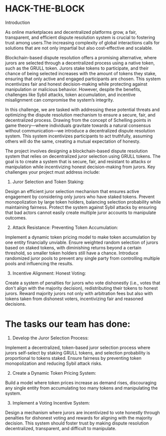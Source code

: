 # HACK-THE-BLOCK

Introduction

As online marketplaces and decentralized platforms grow, a fair, transparent, and efficient
dispute resolution system is crucial to fostering trust among users.The increasing complexity of
global interactions calls for solutions that are not only impartial but also cost-effective and
scalable.

Blockchain-based dispute resolution offers a promising alternative, where jurors are selected
through a decentralized process using a native token, such as the GRULL token. Jurors stake
tokens to participate, and their chance of being selected increases with the amount of tokens
they stake, ensuring that only active and engaged participants are chosen. This system
incentivizes fair and honest decision-making while protecting against manipulation or malicious
behavior. However, despite the benefits, challenges like Sybil attacks, token accumulation,
and incentive misalignment can compromise the system’s integrity.

In this challenge, we are tasked with addressing these potential threats and optimizing
the dispute resolution mechanism to ensure a secure, fair, and decentralized process.
Drawing from the concept of Schelling points in game theory—where individuals gravitate
towards a natural consensus without communication—we introduce a decentralized dispute
resolution system. This system incentivizes participants to act truthfully, assuming others will do
the same, creating a mutual expectation of honesty.

The project involves designing a blockchain-based dispute resolution system that relies on decentralized juror selection using GRULL tokens. The goal is to create a system that is secure, fair, and resistant to attacks or manipulation while incentivizing honest decision-making from jurors. Key challenges your project must address include:

1. Juror Selection and Token Staking:

Design an efficient juror selection mechanism that ensures active engagement by considering only jurors who have staked tokens.
Prevent monopolization by large token holders, balancing selection probability while maintaining fairness.
Protect the system against Sybil attacks by ensuring that bad actors cannot easily create multiple juror accounts to manipulate outcomes.

2. Attack Resistance: Preventing Token Accumulation:

Implement a dynamic token pricing model to make token accumulation by one entity financially unviable.
Ensure weighted random selection of jurors based on staked tokens, with diminishing returns beyond a certain threshold, so smaller token holders still have a chance.
Introduce randomized juror pools to prevent any single party from controlling multiple pools and influencing the results.

3. Incentive Alignment: Honest Voting:

Create a system of penalties for jurors who vote dishonestly (i.e., votes that don't align with the majority decision), redistributing their tokens to honest jurors.
Reward majority jurors not only with arbitration fees but also with tokens taken from dishonest voters, incentivizing fair and reasoned decisions.

# The tasks our team has done:

1. Develop the Juror Selection Process:

Implement a decentralized, token-based juror selection process where jurors self-select by staking GRULL tokens, and selection probability is proportional to tokens staked.
Ensure fairness by preventing token monopolization and reducing Sybil attack risks.

2. Create a Dynamic Token Pricing System:

Build a model where token prices increase as demand rises, discouraging any single entity from accumulating too many tokens and manipulating the system.

3. Implement a Voting Incentive System:

Design a mechanism where jurors are incentivized to vote honestly through penalties for dishonest voting and rewards for aligning with the majority decision.
This system should foster trust by making dispute resolution decentralized, transparent, and difficult to manipulate.
